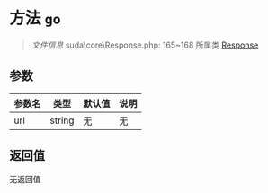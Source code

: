 # 方法 `go`

> *文件信息* suda\core\Response.php: 165~168
> 所属类 [Response](../Response.md)




## 参数


| 参数名 | 类型 | 默认值 | 说明 |
|--------|-----|-------|-------|
| url |  string | 无 | 无 |



## 返回值

无返回值
